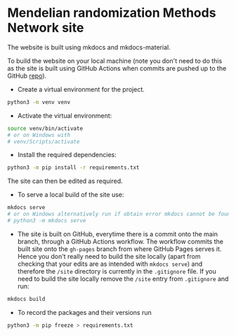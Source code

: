 # Mendelian randomization Methods Network site

The website is built using mkdocs and mkdocs-material.

To build the website on your local machine (note you don't need to do this as the site is built using GitHub Actions when commits are pushed up to the GitHub [repo](https://github.com/mr-methods-network/mr-methods-network.github.io)).

* Create a virtual environment for the project.

```bash
python3 -m venv venv
```

* Activate the virtual environment:

```bash
source venv/bin/activate
# or on Windows with
# venv/Scripts/activate
```

* Install the required dependencies:

```bash
python3 -m pip install -r requirements.txt
```

The site can then be edited as required.

* To serve a local build of the site use:

```bash
mkdocs serve
# or on Windows alternatively run if obtain error mkdocs cannot be found
# python3 -m mkdocs serve
```

* The site is built on GitHub, everytime there is a commit onto the main branch, through a GitHub Actions workflow. The workflow commits the built site onto the `gh-pages` branch from where GitHub Pages serves it. Hence you don't really need to build the site locally (apart from checking that your edits are as intended with `mkdocs serve`) and therefore the `/site` directory is currently in the `.gitignore` file. If you need to build the site locally remove the `/site` entry from `.gitignore` and run:

```bash
mkdocs build
```

* To record the packages and their versions run

```bash
python3 -m pip freeze > requirements.txt
```
